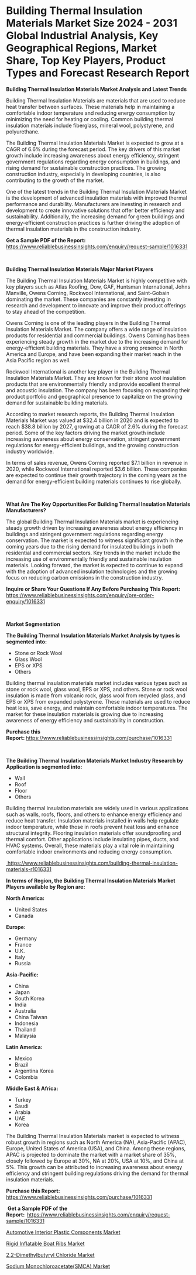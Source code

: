 <p><h1>Building Thermal Insulation Materials Market Size 2024 - 2031 Global Industrial Analysis, Key Geographical Regions, Market Share, Top Key Players, Product Types and Forecast Research Report</h1></p><p><strong>Building Thermal Insulation Materials Market Analysis and Latest Trends</strong></p>
<p><p>Building Thermal Insulation Materials are materials that are used to reduce heat transfer between surfaces. These materials help in maintaining a comfortable indoor temperature and reducing energy consumption by minimizing the need for heating or cooling. Common building thermal insulation materials include fiberglass, mineral wool, polystyrene, and polyurethane.</p><p>The Building Thermal Insulation Materials Market is expected to grow at a CAGR of 6.6% during the forecast period. The key drivers of this market growth include increasing awareness about energy efficiency, stringent government regulations regarding energy consumption in buildings, and rising demand for sustainable construction practices. The growing construction industry, especially in developing countries, is also contributing to the growth of the market.</p><p>One of the latest trends in the Building Thermal Insulation Materials Market is the development of advanced insulation materials with improved thermal performance and durability. Manufacturers are investing in research and development to create innovative solutions that offer better efficiency and sustainability. Additionally, the increasing demand for green buildings and energy-efficient construction practices is further driving the adoption of thermal insulation materials in the construction industry.</p></p>
<p><strong>Get a Sample PDF of the Report:&nbsp;</strong> <a href="https://www.reliablebusinessinsights.com/enquiry/request-sample/1016331">https://www.reliablebusinessinsights.com/enquiry/request-sample/1016331</a></p>
<p>&nbsp;</p>
<p><strong>Building Thermal Insulation Materials Major Market Players</strong></p>
<p><p>The Building Thermal Insulation Materials Market is highly competitive with key players such as Atlas Roofing, Dow, GAF, Huntsman International, Johns Manville, Owens Corning, Rockwool International, and Saint-Gobain dominating the market. These companies are constantly investing in research and development to innovate and improve their product offerings to stay ahead of the competition. </p><p>Owens Corning is one of the leading players in the Building Thermal Insulation Materials Market. The company offers a wide range of insulation products for residential and commercial buildings. Owens Corning has been experiencing steady growth in the market due to the increasing demand for energy-efficient building materials. They have a strong presence in North America and Europe, and have been expanding their market reach in the Asia Pacific region as well.</p><p>Rockwool International is another key player in the Building Thermal Insulation Materials Market. They are known for their stone wool insulation products that are environmentally friendly and provide excellent thermal and acoustic insulation. The company has been focusing on expanding their product portfolio and geographical presence to capitalize on the growing demand for sustainable building materials.</p><p>According to market research reports, the Building Thermal Insulation Materials Market was valued at $32.4 billion in 2020 and is expected to reach $38.8 billion by 2027, growing at a CAGR of 2.6% during the forecast period. Some of the key factors driving the market growth include increasing awareness about energy conservation, stringent government regulations for energy-efficient buildings, and the growing construction industry worldwide.</p><p>In terms of sales revenue, Owens Corning reported $7.1 billion in revenue in 2020, while Rockwool International reported $3.6 billion. These companies are expected to continue their growth trajectory in the coming years as the demand for energy-efficient building materials continues to rise globally.</p></p>
<p>&nbsp;</p>
<p><strong>What Are The Key Opportunities For Building Thermal Insulation Materials Manufacturers?</strong></p>
<p><p>The global Building Thermal Insulation Materials market is experiencing steady growth driven by increasing awareness about energy efficiency in buildings and stringent government regulations regarding energy conservation. The market is expected to witness significant growth in the coming years due to the rising demand for insulated buildings in both residential and commercial sectors. Key trends in the market include the increasing use of environmentally friendly and sustainable insulation materials. Looking forward, the market is expected to continue to expand with the adoption of advanced insulation technologies and the growing focus on reducing carbon emissions in the construction industry.</p></p>
<p><strong>Inquire or Share Your Questions If Any Before Purchasing This Report:</strong> <a href="https://www.reliablebusinessinsights.com/enquiry/pre-order-enquiry/1016331">https://www.reliablebusinessinsights.com/enquiry/pre-order-enquiry/1016331</a></p>
<p>&nbsp;</p>
<p><strong>Market Segmentation</strong></p>
<p><strong>The Building Thermal Insulation Materials Market Analysis by types is segmented into:</strong></p>
<p><ul><li>Stone or Rock Wool</li><li>Glass Wool</li><li>EPS or XPS</li><li>Others</li></ul></p>
<p><p>Building thermal insulation materials market includes various types such as stone or rock wool, glass wool, EPS or XPS, and others. Stone or rock wool insulation is made from volcanic rock, glass wool from recycled glass, and EPS or XPS from expanded polystyrene. These materials are used to reduce heat loss, save energy, and maintain comfortable indoor temperatures. The market for these insulation materials is growing due to increasing awareness of energy efficiency and sustainability in construction.</p></p>
<p><strong>Purchase this Report:&nbsp;</strong><a href="https://www.reliablebusinessinsights.com/purchase/1016331">https://www.reliablebusinessinsights.com/purchase/1016331</a></p>
<p>&nbsp;</p>
<p><strong>The Building Thermal Insulation Materials Market Industry Research by Application is segmented into:</strong></p>
<p><ul><li>Wall</li><li>Roof</li><li>Floor</li><li>Others</li></ul></p>
<p><p>Building thermal insulation materials are widely used in various applications such as walls, roofs, floors, and others to enhance energy efficiency and reduce heat transfer. Insulation materials installed in walls help regulate indoor temperature, while those in roofs prevent heat loss and enhance structural integrity. Flooring insulation materials offer soundproofing and thermal comfort. Other applications include insulating pipes, ducts, and HVAC systems. Overall, these materials play a vital role in maintaining comfortable indoor environments and reducing energy consumption.</p></p>
<p><a href="https://www.reliablebusinessinsights.com/building-thermal-insulation-materials-r1016331">&nbsp;https://www.reliablebusinessinsights.com/building-thermal-insulation-materials-r1016331</a></p>
<p><strong>In terms of Region, the Building Thermal Insulation Materials Market Players available by Region are:</strong></p>
<p>
    <p> <strong> North America: </strong>
        <ul>
            <li>United States</li>
            <li>Canada</li>
        </ul>
        </p> 
    <p> <strong> Europe: </strong>
        <ul>
            <li>Germany</li>
            <li>France</li>
            <li>U.K.</li>
            <li>Italy</li>
            <li>Russia</li>
        </ul>
        </p> 
    <p> <strong> Asia-Pacific: </strong>
        <ul>
            <li>China</li>
            <li>Japan</li>
            <li>South Korea</li>
            <li>India</li>
            <li>Australia</li>
            <li>China Taiwan</li>
            <li>Indonesia</li>
            <li>Thailand</li>
            <li>Malaysia</li>
        </ul>
        </p> 
    <p> <strong> Latin America: </strong>
        <ul>
            <li>Mexico</li>
            <li>Brazil</li>
            <li>Argentina Korea</li>
            <li>Colombia</li>
        </ul>
        </p> 
    <p> <strong> Middle East & Africa: </strong>
        <ul>
            <li>Turkey</li>
            <li>Saudi</li>
            <li>Arabia</li>
            <li>UAE</li>
            <li>Korea</li>
        </ul>
    </p>
    </p>
<p><p>The Building Thermal Insulation Materials market is expected to witness robust growth in regions such as North America (NA), Asia-Pacific (APAC), Europe, United States of America (USA), and China. Among these regions, APAC is projected to dominate the market with a market share of 35%, closely followed by Europe at 30%, NA at 20%, USA at 10%, and China at 5%. This growth can be attributed to increasing awareness about energy efficiency and stringent building regulations driving the demand for thermal insulation materials.</p></p>
<p><strong>Purchase this Report: </strong><a href="https://www.reliablebusinessinsights.com/purchase/1016331">https://www.reliablebusinessinsights.com/purchase/1016331</a></p>
<p>&nbsp;<strong>Get a Sample PDF of the Report:&nbsp;&nbsp;</strong><a href="https://www.reliablebusinessinsights.com/enquiry/request-sample/1016331">https://www.reliablebusinessinsights.com/enquiry/request-sample/1016331</a></p>
<p><strong></strong></p>
<p><p><a href="https://medium.com/@kaitlynkristyfj13/analyzing-automotive-interior-plastic-components-market-dynamics-and-growth-drivers-and-forecasted-c2b9309bb334">Automotive Interior Plastic Components Market</a></p><p><a href="https://medium.com/@bernadette.hunter4468/rigid-inflatable-boat-ribs-market-growth-outlook-from-2024-to-2031-and-it-is-projecting-at-11-6-3e0c9c0b417b">Rigid Inflatable Boat Ribs Market</a></p><p><a href="https://github.com/shahriarnajimjoy333/Market-Research-Report-List-1/blob/main/22-dimethylbutyryl-chloride-market.md">2,2-Dimethylbutyryl Chloride Market</a></p><p><a href="https://github.com/cameroneffertz/Market-Research-Report-List-2/blob/main/sodium-monochloroacetatesmca-market.md">Sodium Monochloroacetate(SMCA) Market</a></p></p>